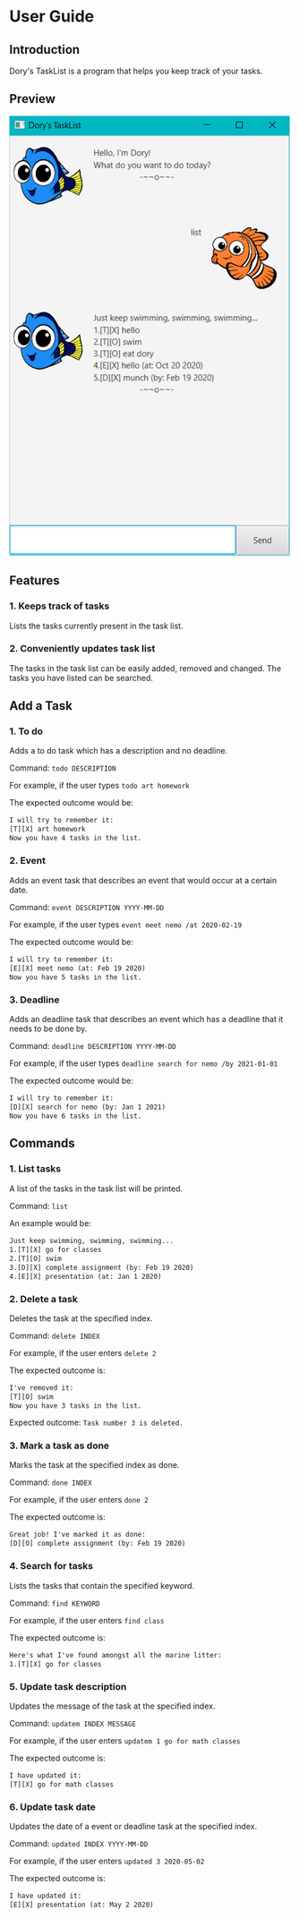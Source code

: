 # User Guide
## Introduction
Dory's TaskList is a program that helps you keep track of your tasks. 

## Preview
![Screenshot](Ui.png)


## Features 
### 1. Keeps track of tasks
Lists the tasks currently present in the task list.

### 2. Conveniently updates task list
The tasks in the task list can be easily added, removed and changed.
The tasks you have listed can be searched.

## Add a Task
### 1. To do
Adds a to do task which has a description and no deadline.

Command: `todo DESCRIPTION` 

For example, if the user types `todo art homework`

The expected outcome would be: 
```
I will try to remember it:
[T][X] art homework
Now you have 4 tasks in the list.
```

### 2. Event
Adds an event task that describes an event that would occur at a certain date.

Command: `event DESCRIPTION YYYY-MM-DD`

For example, if the user types `event meet nemo /at 2020-02-19`

The expected outcome would be:
 ```
 I will try to remember it:
 [E][X] meet nemo (at: Feb 19 2020)
 Now you have 5 tasks in the list.
 ```

### 3. Deadline
Adds an deadline task that describes an event which has a deadline that it needs to be done by.

Command: `deadline DESCRIPTION YYYY-MM-DD`

For example, if the user types `deadline search for nemo /by 2021-01-01`

The expected outcome would be:
 ```
 I will try to remember it:
 [D][X] search for nemo (by: Jan 1 2021)
 Now you have 6 tasks in the list.
 ```

## Commands
### 1. List tasks
A list of the tasks in the task list will be printed.

Command: `list`

An example would be: 
```
Just keep swimming, swimming, swimming...
1.[T][X] go for classes
2.[T][O] swim
3.[D][X] complete assignment (by: Feb 19 2020)
4.[E][X] presentation (at: Jan 1 2020)
```

### 2. Delete a task
Deletes the task at the specified index.

Command: `delete INDEX`

For example, if the user enters `delete 2`

The expected outcome is:
```
I've removed it:
[T][O] swim
Now you have 3 tasks in the list.
```
Expected outcome: 
`Task number 3 is deleted.`

### 3. Mark a task as done
Marks the task at the specified index as done.

Command: `done INDEX`

For example, if the user enters `done 2`

The expected outcome is:
```
Great job! I've marked it as done:
[D][O] complete assignment (by: Feb 19 2020)
```

### 4. Search for tasks
Lists the tasks that contain the specified keyword.

Command: `find KEYWORD`

For example, if the user enters `find class`

The expected outcome is:
```
Here's what I've found amongst all the marine litter:
1.[T][X] go for classes
```


### 5. Update task description
Updates the message of the task at the specified index.

Command: `updatem INDEX MESSAGE` 

For example, if the user enters `updatem 1 go for math classes`

The expected outcome is:
```
I have updated it:
[T][X] go for math classes
```

### 6. Update task date
Updates the date of a event or deadline task at the specified index.

Command: `updated INDEX YYYY-MM-DD`

For example, if the user enters `updated 3 2020-05-02`

The expected outcome is: 
```
I have updated it:
[E][X] presentation (at: May 2 2020)
```